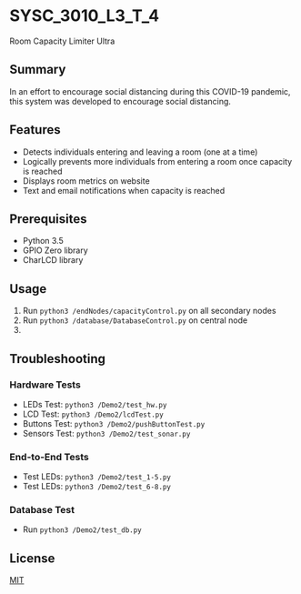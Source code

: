 # SYSC_3010_L3_T_4
Room Capacity Limiter Ultra

## Summary
In an effort to encourage social distancing during this COVID-19 pandemic, this system was developed to encourage social distancing.

## Features
* Detects individuals entering and leaving a room (one at a time)
* Logically prevents more individuals from entering a room once capacity is reached
* Displays room metrics on website
* Text and email notifications when capacity is reached

## Prerequisites
* Python 3.5
* GPIO Zero library
* CharLCD library
## Usage
1. Run ```python3 /endNodes/capacityControl.py``` on all secondary nodes
2. Run ```python3 /database/DatabaseControl.py``` on central node
3. <WEBPAGE STEP>

## Troubleshooting
### Hardware Tests
* LEDs Test: ```python3 /Demo2/test_hw.py```
* LCD Test: ```python3 /Demo2/lcdTest.py```
* Buttons Test: ```python3 /Demo2/pushButtonTest.py```
* Sensors Test: ```python3 /Demo2/test_sonar.py```

### End-to-End Tests
* Test LEDs: ```python3 /Demo2/test_1-5.py```
* Test LEDs: ```python3 /Demo2/test_6-8.py```

### Database Test
* Run ```python3 /Demo2/test_db.py```

## License
[MIT](https://choosealicense.com/licenses/mit/)
